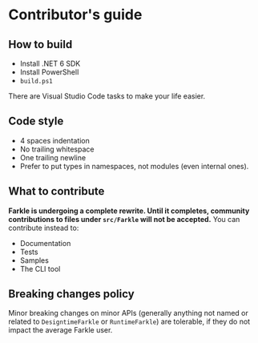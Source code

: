 # Contributor's guide

## How to build

* Install .NET 6 SDK
* Install PowerShell
* `build.ps1`

There are Visual Studio Code tasks to make your life easier.

## Code style

* 4 spaces indentation
* No trailing whitespace
* One trailing newline
* Prefer to put types in namespaces, not modules (even internal ones).

## What to contribute

__Farkle is undergoing a complete rewrite. Until it completes, community contributions to files under `src/Farkle` will not be accepted.__ You can contribute instead to:

* Documentation
* Tests
* Samples
* The CLI tool

## Breaking changes policy

Minor breaking changes on minor APIs (generally anything not named or related to `DesigntimeFarkle` or `RuntimeFarkle`) are tolerable, if they do not impact the average Farkle user.
